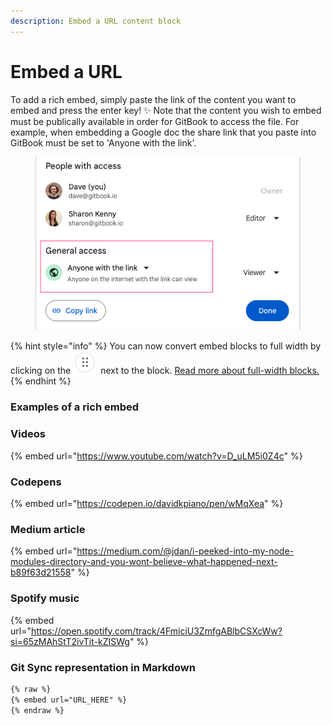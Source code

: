 ```yaml
---
description: Embed a URL content block
---
```


# Embed a URL

To add a rich embed, simply paste the link of the content you want to embed and press the enter key! ✨ Note that the content you wish to embed must be publically available in order for GitBook to access the file. For example, when embedding a Google doc the share link that you paste into GitBook must be set to 'Anyone with the link'.

<figure><img src="../../.gitbook/assets/image.png" alt=""><figcaption></figcaption></figure>

{% hint style="info" %}
You can now convert embed blocks to full width by clicking on the <img src="../../.gitbook/assets/image (1).png" alt="" data-size="line"> next to the block. [Read more about full-width blocks.](./#new-full-width-blocks)
{% endhint %}

### Examples of a rich embed

### Videos

{% embed url="https://www.youtube.com/watch?v=D_uLM5i0Z4c" %}

### Codepens

{% embed url="https://codepen.io/davidkpiano/pen/wMqXea" %}

### Medium article

{% embed url="https://medium.com/@jdan/i-peeked-into-my-node-modules-directory-and-you-wont-believe-what-happened-next-b89f63d21558" %}

### Spotify music

{% embed url="https://open.spotify.com/track/4FmiciU3ZmfgABlbCSXcWw?si=65zMAhStT2ivTit-kZISWg" %}

### Git Sync representation in Markdown

```markdown
{% raw %}
{% embed url="URL_HERE" %}
{% endraw %}
```
